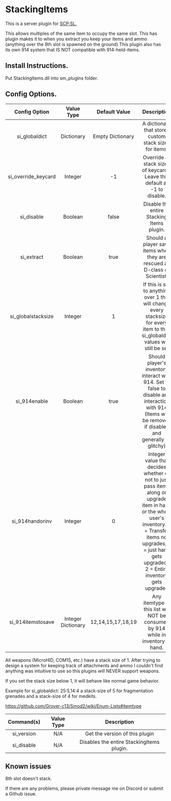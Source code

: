 # StackingItems
This is a server plugin for [SCP:SL.](https://store.steampowered.com/app/700330/SCP_Secret_Laboratory)

This allows multiples of the same item to occupy the same slot.
This has plugin makes it to when you extract you keep your items and ammo (anything over the 8th slot is spawned on the ground) 
This plugin also has its own 914 system that IS NOT compatible with 914-held-items.
## Install Instructions.
Put StackingItems.dll into sm_plugins folder.


## Config Options.
| Config Option              | Value Type      | Default Value | Description |
|   :---:                    |     :---:       |    :---:      |    :---:    |
| si_globaldict           | Dictionary      | Empty Dictionary           | A dictionary that stores custom stack sizes for items.|
| si_override_keycard     | Integer         | -1       | Override all stack sizes of keycards. Leave this default at -1 to disable. |
| si_disable              | Boolean         | false    | Disable the entire Stacking Items plugin. |
| si_extract              | Boolean         | true     | Should a player save items when they are rescued as D-class or Scientist.|
| si_globalstacksize      | Integer         | 1        | If this is set to anything over 1 this will change every stacksize for every item to this. si_globaldict values will still be set|
| si_914enable            | Boolean         | true     | Should player's inventory interact with 914. Set to false to disable any interaction with 914 (Items will be removed if disabled and generally be glitchy) |
| si_914handorinv         | Integer         | 0        | Integer value that decides whether or not to just pass items along or upgrade item in hand or the whole user's inventory. 0 = Transfer items no upgrades, 1 = just hand gets upgraded., 2 = Entire inventory gets upgraded |
| si_914itemstosave       | Integer Dictionary | 12,14,15,17,18,19   | Any itemtype in this list will NOT be consumed by 914 while in inventory or hand. |

All weapons (MicroHID, COM15, etc.) have a stack size of 1. After trying to design a system for keeping track of attachments and ammo I couldn't find anything was intuitive to use so this plugins will NEVER support weapons.

If you set the stack size below 1, it will behave like normal game behavior.

Example for si_globaldict: 25:5,14:4
a stack-size of 5 for fragmentation grenades and a stack-size of 4 for medkits.

https://github.com/Grover-c13/Smod2/wiki/Enum-Lists#itemtype

| Command(s)                 | Value Type      | Description                              |
|   :---:                    |     :---:       |    :---:                                 |
| si_version              | N/A             | Get the version of this plugin           |
| si_disable              | N/A             | Disables the entire StackingItems plugin.    |

## Known issues
8th slot doesn't stack.

If there are any problems, please private message me on Discord or submit a Github issue.
